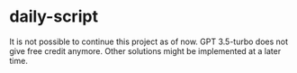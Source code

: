 # daily-script
 
It is not possible to continue this project as of now.
GPT 3.5-turbo does not give free credit anymore.
Other solutions might be implemented at a later time.